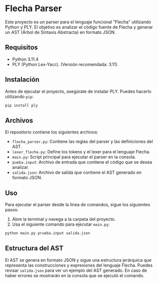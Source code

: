 
# Flecha Parser

Este proyecto es un parser para el lenguaje funcional "Flecha" utilizando Python y PLY. El objetivo es analizar el código fuente de Flecha y generar un AST (Árbol de Sintaxis Abstracta) en formato JSON.

## Requisitos

- Python 3.11.4
- PLY (Python Lex-Yacc). (Versión recomendada: 3.11).

## Instalación

Antes de ejecutar el proyecto, asegúrate de instalar PLY. Puedes hacerlo utilizando `pip`:

```bash
pip install ply
```

## Archivos

El repositorio contiene los siguientes archivos:

- `flecha_parser.py`: Contiene las reglas del parser y las definiciones del AST.
- `lexer_flecha.py`: Define los tokens y el lexer para el lenguaje Flecha.
- `main.py`: Script principal para ejecutar el parser en la consola.
- `pueba.input`: Archivo de entrada que contiene el código que se desea analizar.
- `salida.json`: Archivo de salida que contiene el AST generado en formato JSON.

## Uso

Para ejecutar el parser desde la línea de comandos, sigue los siguientes pasos:

1. Abre la terminal y navega a la carpeta del proyecto.
2. Usa el siguiente comando para ejecutar `main.py`:

```bash
python main.py prueba.input salida.json
```

## Estructura del AST

El AST se genera en formato JSON y sigue una estructura jerárquica que representa las construcciones y expresiones del lenguaje Flecha. Puedes revisar `salida.json` para ver un ejemplo del AST generado.
En caso de haber errores se mostrarán en la consola que se ejecutó el comando.